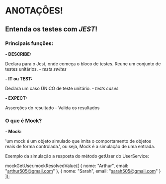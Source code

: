 # ANOTAÇÕES!

<!-- TESTE UNITÁRIO -->

## Entenda os testes com *JEST*!

### Principais funções: 

**- DESCRIBE:**

Declara para o Jest, onde começa o bloco de testes. Reune um conjunto de testes unitários. - *tests swites*

**- IT ou TEST:**

Declara um caso ÚNICO de teste unitário. - *tests cases*

**- EXPECT:**

Asserções do resultado - Valida os resultados


### O que é Mock?

**- Mock:**

'um mock é um objeto simulado que imita o comportamento de objetos reais de forma controlada.', ou seja, Mock é a simulação de uma entrada.

Exemplo da simulação a resposta do método getUser do UserService:

 mockGetUser.mockResolvedValue([
            { nome: "Arthur", email: "arthur505@gmail.com" },
            { nome: "Sarah", email: "sarah505@gmail.com" }
        ]);